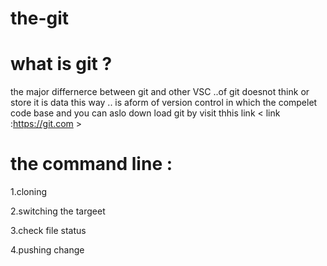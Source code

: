 # the-git
# what is git ?
the major differnerce between git and other VSC ..of git doesnot think or store it is data this way ..
is aform of version control in which the compelet code base and you can aslo down load git by visit thhis link < link :https://git.com >

# the command line :

1.cloning

2.switching the targeet 

3.check file status

4.pushing change
